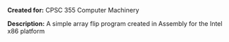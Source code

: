 **Created for:** CPSC 355 Computer Machinery

**Description:** A simple array flip program created in Assembly for the Intel x86 platform
